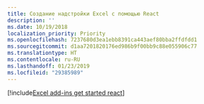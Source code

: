```yaml
---
title: Создание надстройки Excel с помощью React
description: ''
ms.date: 10/19/2018
localization_priority: Priority
ms.openlocfilehash: 7237680d3ea1ebb8391ca443aef80bba2ffdfdd1
ms.sourcegitcommit: d1aa7201820176ed986b9f00bb9c88e055906c77
ms.translationtype: HT
ms.contentlocale: ru-RU
ms.lasthandoff: 01/23/2019
ms.locfileid: "29385989"
---
```

[!include[Excel add-ins get started react](../includes/file-get-started-excel-react.md)]
